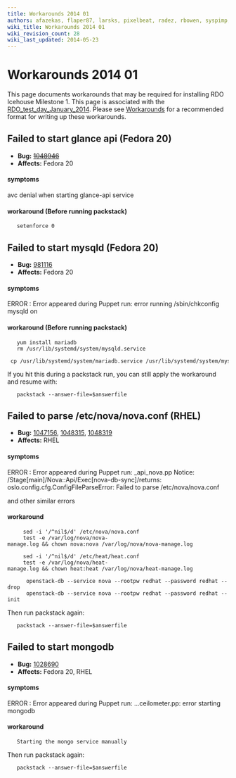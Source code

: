 ```yaml
---
title: Workarounds 2014 01
authors: afazekas, flaper87, larsks, pixelbeat, radez, rbowen, syspimp, thaha, whayutin
wiki_title: Workarounds 2014 01
wiki_revision_count: 28
wiki_last_updated: 2014-05-23
---
```


# Workarounds 2014 01

This page documents workarounds that may be required for installing RDO Icehouse Milestone 1. This page is associated with the [RDO_test_day_January_2014](RDO_test_day_January_2014). Please see [Workarounds](Workarounds) for a recommended format for writing up these workarounds.

## Failed to start glance api (Fedora 20)

*   **Bug:** ~~[1048946](https://bugzilla.redhat.com/show_bug.cgi?id=1048946)~~
*   **Affects:** Fedora 20

#### symptoms

avc denial when starting glance-api service

#### workaround (Before running packstack)

       setenforce 0

## Failed to start mysqld (Fedora 20)

*   **Bug:** [981116](https://bugzilla.redhat.com/show_bug.cgi?id=981116)
*   **Affects:** Fedora 20

#### symptoms

ERROR : Error appeared during Puppet run: error running /sbin/chkconfig mysqld on

#### workaround (Before running packstack)

       yum install mariadb
       rm /usr/lib/systemd/system/mysqld.service
       cp /usr/lib/systemd/system/mariadb.service /usr/lib/systemd/system/mysqld.service

If you hit this during a packstack run, you can still apply the workaround and resume with:

       packstack --answer-file=$answerfile

## Failed to parse /etc/nova/nova.conf (RHEL)

*   **Bug:** [1047156](https://bugzilla.redhat.com/show_bug.cgi?id=1047156), [1048315](https://bugzilla.redhat.com/show_bug.cgi?id=1048315), [1048319](https://bugzilla.redhat.com/show_bug.cgi?id=1048319)
*   **Affects:** RHEL

#### symptoms

ERROR : Error appeared during Puppet run: <all-in-one-host>_api_nova.pp Notice: /Stage[main]/Nova::Api/Exec[nova-db-sync]/returns: oslo.config.cfg.ConfigFileParseError: Failed to parse /etc/nova/nova.conf

and other similar errors

#### workaround

         sed -i '/^nil$/d' /etc/nova/nova.conf
         test -e /var/log/nova/nova-manage.log && chown nova:nova /var/log/nova/nova-manage.log
       
         sed -i '/^nil$/d' /etc/heat/heat.conf
         test -e /var/log/nova/heat-manage.log && chown heat:heat /var/log/nova/heat-manage.log
       
          openstack-db --service nova --rootpw redhat --password redhat --drop
          openstack-db --service nova --rootpw redhat --password redhat --init

Then run packstack again:

       packstack --answer-file=$answerfile

## Failed to start mongodb

*   **Bug:** [1028690](https://bugzilla.redhat.com/show_bug.cgi?id=1028690)
*   **Affects:** Fedora 20, RHEL

#### symptoms

ERROR : Error appeared during Puppet run: ...ceilometer.pp: error starting mongodb

#### workaround

       Starting the mongo service manually

Then run packstack again:

       packstack --answer-file=$answerfile
